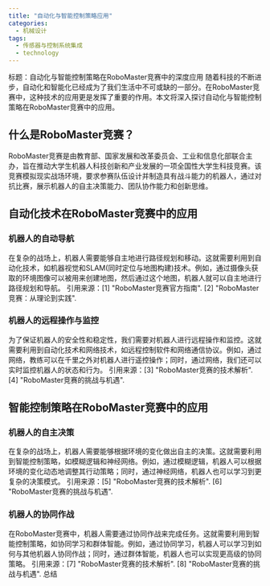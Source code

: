 ```yaml
---  
title: "自动化与智能控制策略应用"  
categories:  
  - 机械设计  
tags: 
  - 传感器与控制系统集成 
  - technology  
---  
```


标题：自动化与智能控制策略在RoboMaster竞赛中的深度应用 
随着科技的不断进步，自动化和智能化已经成为了我们生活中不可或缺的一部分。在RoboMaster竞赛中，这种技术的应用更是发挥了重要的作用。本文将深入探讨自动化与智能控制策略在RoboMaster竞赛中的应用。 
## 什么是RoboMaster竞赛？ 
RoboMaster竞赛是由教育部、国家发展和改革委员会、工业和信息化部联合主办，旨在推动大学生机器人科技创新和产业发展的一项全国性大学生科技竞赛。该竞赛模拟现实战场环境，要求参赛队伍设计并制造具有战斗能力的机器人，通过对抗比赛，展示机器人的自主决策能力、团队协作能力和创新思维。 
## 自动化技术在RoboMaster竞赛中的应用 
### 机器人的自动导航 
在复杂的战场上，机器人需要能够自主地进行路径规划和移动。这就需要利用到自动化技术，如机器视觉和SLAM(同时定位与地图构建)技术。例如，通过摄像头获取的环境图像可以被用来创建地图，然后通过这个地图，机器人就可以自主地进行路径规划和导航。 
引用来源：[1] "RoboMaster竞赛官方指南". [2] "RoboMaster竞赛：从理论到实践". 
### 机器人的远程操作与监控 
为了保证机器人的安全性和稳定性，我们需要对机器人进行远程操作和监控。这就需要利用到自动化技术和网络技术，如远程控制软件和网络通信协议。例如，通过网络，教练可以在千里之外对机器人进行遥控操作；同时，通过网络，我们还可以实时监控机器人的状态和行为。 
引用来源：[3] "RoboMaster竞赛的技术解析". [4] "RoboMaster竞赛的挑战与机遇". 
## 智能控制策略在RoboMaster竞赛中的应用 
### 机器人的自主决策 
在复杂的战场上，机器人需要能够根据环境的变化做出自主的决策。这就需要利用到智能控制策略，如模糊逻辑和神经网络。例如，通过模糊逻辑，机器人可以根据环境的变化动态地调整其行动策略；同时，通过神经网络，机器人也可以学习到更复杂的决策模式。 
引用来源：[5] "RoboMaster竞赛的技术解析". [6] "RoboMaster竞赛的挑战与机遇". 
### 机器人的协同作战 
在RoboMaster竞赛中，机器人需要通过协同作战来完成任务。这就需要利用到智能控制策略，如协同学习和群体智能。例如，通过协同学习，机器人可以学习到如何与其他机器人协同作战；同时，通过群体智能，机器人也可以实现更高级的协同策略。 
引用来源：[7] "RoboMaster竞赛的技术解析". [8] "RoboMaster竞赛的挑战与机遇". 
总结 
